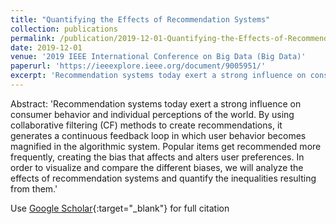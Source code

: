 ```yaml
---
title: "Quantifying the Effects of Recommendation Systems"
collection: publications
permalink: /publication/2019-12-01-Quantifying-the-Effects-of-Recommendation-Systems
date: 2019-12-01
venue: '2019 IEEE International Conference on Big Data (Big Data)'
paperurl: 'https://ieeexplore.ieee.org/document/9005951/'
excerpt: 'Recommendation systems today exert a strong influence on consumer behavior and individual perceptions of the world. By using collaborative filtering (CF) methods to create recommendations, it generates a continuous feedback loop in which user behavior becomes magnified in the algorithmic system. Popular items get recommended more frequently, creating the bias that affects and alters user preferenc...'
---
```

Abstract: 'Recommendation systems today exert a strong influence on consumer behavior and individual perceptions of the world. By using collaborative filtering (CF) methods to create recommendations, it generates a continuous feedback loop in which user behavior becomes magnified in the algorithmic system. Popular items get recommended more frequently, creating the bias that affects and alters user preferences. In order to visualize and compare the different biases, we will analyze the effects of recommendation systems and quantify the inequalities resulting from them.'

Use [Google Scholar](https://scholar.google.com/scholar?q=Quantifying+the+Effects+of+Recommendation+Systems){:target="_blank"} for full citation